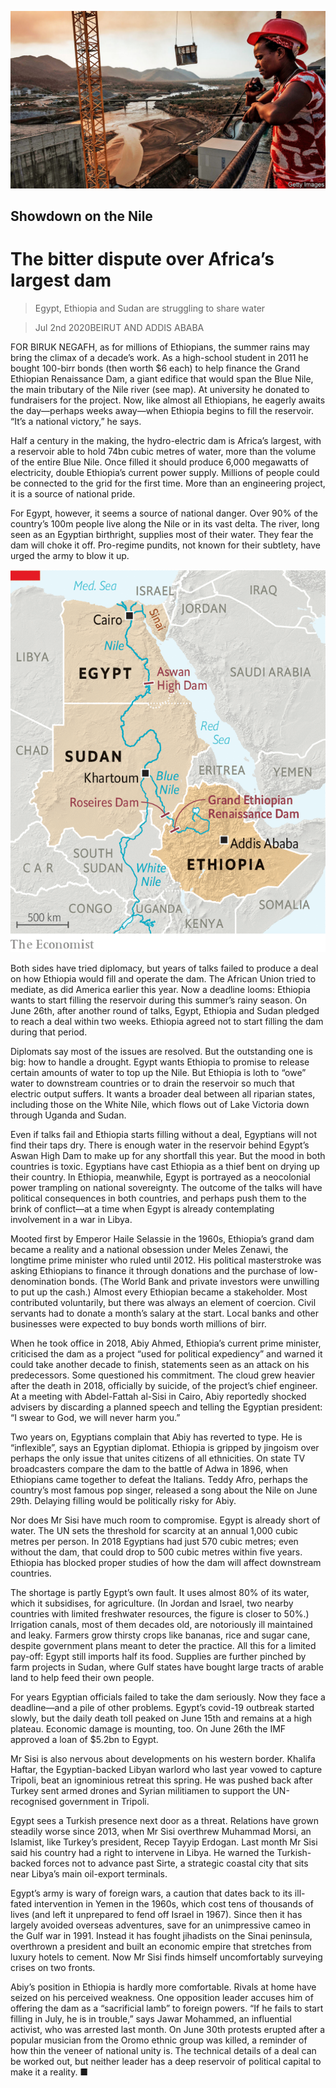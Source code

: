 ![](./images/20200704_MAP001_0.jpg)

## Showdown on the Nile

# The bitter dispute over Africa’s largest dam

> Egypt, Ethiopia and Sudan are struggling to share water

> Jul 2nd 2020BEIRUT AND ADDIS ABABA

FOR BIRUK NEGAFH, as for millions of Ethiopians, the summer rains may bring the climax of a decade’s work. As a high-school student in 2011 he bought 100-birr bonds (then worth $6 each) to help finance the Grand Ethiopian Renaissance Dam, a giant edifice that would span the Blue Nile, the main tributary of the Nile river (see map). At university he donated to fundraisers for the project. Now, like almost all Ethiopians, he eagerly awaits the day—perhaps weeks away—when Ethiopia begins to fill the reservoir. “It’s a national victory,” he says.

Half a century in the making, the hydro-electric dam is Africa’s largest, with a reservoir able to hold 74bn cubic metres of water, more than the volume of the entire Blue Nile. Once filled it should produce 6,000 megawatts of electricity, double Ethiopia’s current power supply. Millions of people could be connected to the grid for the first time. More than an engineering project, it is a source of national pride.

For Egypt, however, it seems a source of national danger. Over 90% of the country’s 100m people live along the Nile or in its vast delta. The river, long seen as an Egyptian birthright, supplies most of their water. They fear the dam will choke it off. Pro-regime pundits, not known for their subtlety, have urged the army to blow it up.

![](./images/20200704_MAM907.png)

Both sides have tried diplomacy, but years of talks failed to produce a deal on how Ethiopia would fill and operate the dam. The African Union tried to mediate, as did America earlier this year. Now a deadline looms: Ethiopia wants to start filling the reservoir during this summer’s rainy season. On June 26th, after another round of talks, Egypt, Ethiopia and Sudan pledged to reach a deal within two weeks. Ethiopia agreed not to start filling the dam during that period.

Diplomats say most of the issues are resolved. But the outstanding one is big: how to handle a drought. Egypt wants Ethiopia to promise to release certain amounts of water to top up the Nile. But Ethiopia is loth to “owe” water to downstream countries or to drain the reservoir so much that electric output suffers. It wants a broader deal between all riparian states, including those on the White Nile, which flows out of Lake Victoria down through Uganda and Sudan.

Even if talks fail and Ethiopia starts filling without a deal, Egyptians will not find their taps dry. There is enough water in the reservoir behind Egypt’s Aswan High Dam to make up for any shortfall this year. But the mood in both countries is toxic. Egyptians have cast Ethiopia as a thief bent on drying up their country. In Ethiopia, meanwhile, Egypt is portrayed as a neocolonial power trampling on national sovereignty. The outcome of the talks will have political consequences in both countries, and perhaps push them to the brink of conflict—at a time when Egypt is already contemplating involvement in a war in Libya.

Mooted first by Emperor Haile Selassie in the 1960s, Ethiopia’s grand dam became a reality and a national obsession under Meles Zenawi, the longtime prime minister who ruled until 2012. His political masterstroke was asking Ethiopians to finance it through donations and the purchase of low-denomination bonds. (The World Bank and private investors were unwilling to put up the cash.) Almost every Ethiopian became a stakeholder. Most contributed voluntarily, but there was always an element of coercion. Civil servants had to donate a month’s salary at the start. Local banks and other businesses were expected to buy bonds worth millions of birr.

When he took office in 2018, Abiy Ahmed, Ethiopia’s current prime minister, criticised the dam as a project “used for political expediency” and warned it could take another decade to finish, statements seen as an attack on his predecessors. Some questioned his commitment. The cloud grew heavier after the death in 2018, officially by suicide, of the project’s chief engineer. At a meeting with Abdel-Fattah al-Sisi in Cairo, Abiy reportedly shocked advisers by discarding a planned speech and telling the Egyptian president: “I swear to God, we will never harm you.”

Two years on, Egyptians complain that Abiy has reverted to type. He is “inflexible”, says an Egyptian diplomat. Ethiopia is gripped by jingoism over perhaps the only issue that unites citizens of all ethnicities. On state TV broadcasters compare the dam to the battle of Adwa in 1896, when Ethiopians came together to defeat the Italians. Teddy Afro, perhaps the country’s most famous pop singer, released a song about the Nile on June 29th. Delaying filling would be politically risky for Abiy.

Nor does Mr Sisi have much room to compromise. Egypt is already short of water. The UN sets the threshold for scarcity at an annual 1,000 cubic metres per person. In 2018 Egyptians had just 570 cubic metres; even without the dam, that could drop to 500 cubic metres within five years. Ethiopia has blocked proper studies of how the dam will affect downstream countries.

The shortage is partly Egypt’s own fault. It uses almost 80% of its water, which it subsidises, for agriculture. (In Jordan and Israel, two nearby countries with limited freshwater resources, the figure is closer to 50%.) Irrigation canals, most of them decades old, are notoriously ill maintained and leaky. Farmers grow thirsty crops like bananas, rice and sugar cane, despite government plans meant to deter the practice. All this for a limited pay-off: Egypt still imports half its food. Supplies are further pinched by farm projects in Sudan, where Gulf states have bought large tracts of arable land to help feed their own people.

For years Egyptian officials failed to take the dam seriously. Now they face a deadline—and a pile of other problems. Egypt’s covid-19 outbreak started slowly, but the daily death toll peaked on June 15th and remains at a high plateau. Economic damage is mounting, too. On June 26th the IMF approved a loan of $5.2bn to Egypt.

Mr Sisi is also nervous about developments on his western border. Khalifa Haftar, the Egyptian-backed Libyan warlord who last year vowed to capture Tripoli, beat an ignominious retreat this spring. He was pushed back after Turkey sent armed drones and Syrian militiamen to support the UN-recognised government in Tripoli.

Egypt sees a Turkish presence next door as a threat. Relations have grown steadily worse since 2013, when Mr Sisi overthrew Muhammad Morsi, an Islamist, like Turkey’s president, Recep Tayyip Erdogan. Last month Mr Sisi said his country had a right to intervene in Libya. He warned the Turkish-backed forces not to advance past Sirte, a strategic coastal city that sits near Libya’s main oil-export terminals.

Egypt’s army is wary of foreign wars, a caution that dates back to its ill-fated intervention in Yemen in the 1960s, which cost tens of thousands of lives (and left it unprepared to fend off Israel in 1967). Since then it has largely avoided overseas adventures, save for an unimpressive cameo in the Gulf war in 1991. Instead it has fought jihadists on the Sinai peninsula, overthrown a president and built an economic empire that stretches from luxury hotels to cement. Now Mr Sisi finds himself uncomfortably surveying crises on two fronts.

Abiy’s position in Ethiopia is hardly more comfortable. Rivals at home have seized on his perceived weakness. One opposition leader accuses him of offering the dam as a “sacrificial lamb” to foreign powers. “If he fails to start filling in July, he is in trouble,” says Jawar Mohammed, an influential activist, who was arrested last month. On June 30th protests erupted after a popular musician from the Oromo ethnic group was killed, a reminder of how thin the veneer of national unity is. The technical details of a deal can be worked out, but neither leader has a deep reservoir of political capital to make it a reality. ■